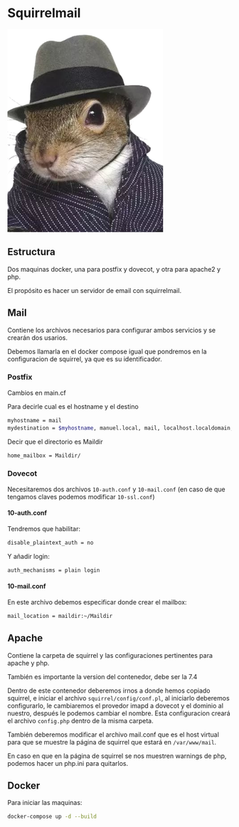 # Squirrelmail

![Squirrel](images/squirrel.png)

## Estructura

Dos maquinas docker, una para postfix y dovecot, y otra para apache2 y php. 

El propósito es hacer un servidor de email con squirrelmail.

## Mail

Contiene los archivos necesarios para configurar ambos servicios y se crearán dos usarios.

Debemos llamarla en el docker compose igual que pondremos en la configuracion de squirrel, ya que es su identificador.

### Postfix

Cambios en main.cf

Para decirle cual es el hostname y el destino
```bash
myhostname = mail
mydestination = $myhostname, manuel.local, mail, localhost.localdomain, localhost
```

Decir que el directorio es Maildir
```bash
home_mailbox = Maildir/
```

### Dovecot

Necesitaremos dos archivos `10-auth.conf` y `10-mail.conf` (en caso de que tengamos claves podemos modificar `10-ssl.conf`)

#### 10-auth.conf
Tendremos que habilitar:
```bash
disable_plaintext_auth = no
```

Y añadir login:
```bash
auth_mechanisms = plain login
```

#### 10-mail.conf

En este archivo debemos especificar donde crear el mailbox:
```bash
mail_location = maildir:~/Maildir
```

## Apache

Contiene la carpeta de squirrel y las configuraciones pertinentes para apache y php.

También es importante la version del contenedor, debe ser la 7.4

Dentro de este contenedor deberemos irnos a donde hemos copiado squirrel, e iniciar el archivo `squirrel/config/conf.pl`, al iniciarlo deberemos configurarlo, le cambiaremos el provedor imapd a dovecot y el dominio al nuestro, después le podemos cambiar el nombre. Esta configuracion creará el archivo `config.php` dentro de la misma carpeta.

También deberemos modificar el archivo mail.conf que es el host virtual para que se muestre la página de squirrel que estará en `/var/www/mail`.

En caso en que en la página de squirrel se nos muestren warnings de php, podemos hacer un php.ini para quitarlos.

## Docker

Para iniciar las maquinas:

```bash
docker-compose up -d --build
```
